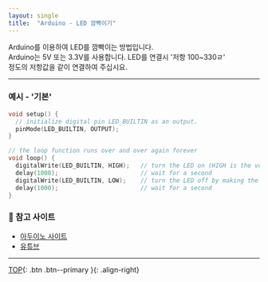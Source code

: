 ```yaml
---
layout: single
title:  "Arduino - LED 깜빡이기"
---
```


Arduino를 이용하여 LED를 깜빡이는 방법입니다.  
Arduino는 5V 또는 3.3V를 사용합니다. LED를 연결시 '저항 100~330ㄹ'   
정도의 저항값을 같이 연결하여 주십시요.

***

### 예시 - '기본'
```cpp
void setup() {
  // initialize digital pin LED_BUILTIN as an output.
  pinMode(LED_BUILTIN, OUTPUT);
}

// the loop function runs over and over again forever
void loop() {
  digitalWrite(LED_BUILTIN, HIGH);   // turn the LED on (HIGH is the voltage level)
  delay(1000);                       // wait for a second
  digitalWrite(LED_BUILTIN, LOW);    // turn the LED off by making the voltage LOW
  delay(1000);                       // wait for a second
}
```

### 🚀 참고 사이트

- [아두이노 사이트](https://modoocode.com/66)
- [유튜브](https://www.inflearn.com/course/following-c/dashboard)


***
[TOP](#){: .btn .btn--primary }{: .align-right}
